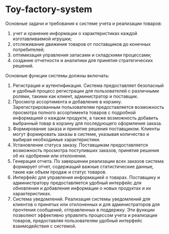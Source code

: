 # Toy-factory-system
 Основные задачи и требования к системе учета и реализации товаров:
1. учет и хранение информации о характеристиках каждой изготавливаемой игрушки;
2. отслеживание движения товаров от поставщиков до конечных потребителей;
3. оптимизация управления запасами и складскими процессами;
4. создание отчетности и аналитики для принятия стратегических решений.

Основные функции системы должны включать:
1. Регистрация и аутентификация. Система предоставляет безопасный и удобный процесс регистрации для пользователей с различными ролями, такими как клиент, администратор и поставщик.
2. Просмотр ассортимента и добавление в корзину. Зарегистрированным пользователям предоставляется возможность просмотра полного ассортимента товаров с подробной информацией о каждом продукте, а также возможность добавить выбранный товар в корзину для последующего оформления заказа.
3. Формирование заказа и принятие решения поставщиком. Клиенты могут формировать заказы в системе, указывая количество и выбирая необходимые характеристики. 
4. Установление статуса заказу. Поставщикам предоставляется возможность просмотра поступивших заказов, принятия решения об их одобрении или отклонении.
5. Генерация отчета. По завершении реализации всех заказов система формирует отчет, содержащий важные статистические данные, такие как объем продаж и статус товаров.
6. Интерфейс для управления информацией о товарах. Поставщику и администратору предоставляется удобный интерфейс для обновления и добавления информации о новых продуктах и их характеристиках.
7. Система уведомлений. Реализация системы уведомлений для клиентов о принятых или отклоненных и для администраторов для прочтения сообщений, отправленных в поддержку.
Эти функции позволяют эффективно управлять процессом учета и реализации товаров, предоставляя пользователям удобный интерфейс взаимодействия с системой.
